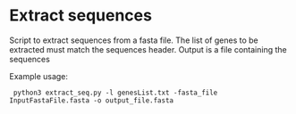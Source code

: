 # Extract sequences 

Script to extract sequences from a fasta file. The list of genes to be extracted must match the sequences header. Output is a file containing the sequences


Example usage: 

``` python3 extract_seq.py -l genesList.txt -fasta_file InputFastaFile.fasta -o output_file.fasta```

